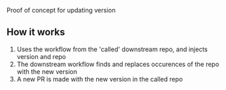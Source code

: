 Proof of concept for updating version

## How it works

1. Uses the workflow from the 'called' downstream repo, and injects version and repo
2. The downstream workflow finds and replaces occurences of the repo with the new version
3. A new PR is made with the new version in the called repo
